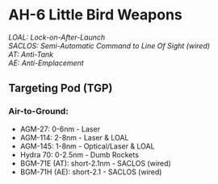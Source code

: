 # AH-6 Little Bird Weapons

_LOAL: Lock-on-After-Launch  
SACLOS: Semi-Automatic Command to Line Of Sight (wired)  
AT: Anti-Tank  
AE: Anti-Emplacement_

## **Targeting Pod (TGP)**

### **Air-to-Ground:**

- AGM-27: 0-6nm - Laser
- AGM-114: 2-8nm - Laser & LOAL
- AGM-145: 1-8nm - Optical/Laser & LOAL
- Hydra 70: 0-2.5nm - Dumb Rockets
- BGM-71E (AT): short-2.1nm - SACLOS (wired)
- BGM-71H (AE): short-2.1 - SACLOS (wired)
